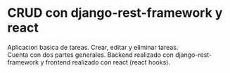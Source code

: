 # CRUD con django-rest-framework y react   

Aplicacion basica de tareas. Crear, editar y eliminar tareas.  
Cuenta con dos partes generales. Backend realizado con django-rest-framework y frontend realizado con react (react hooks).  